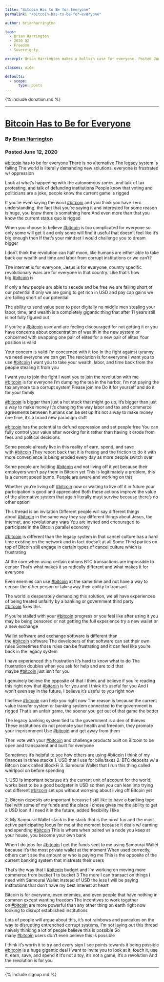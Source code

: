 ```yaml
---
title: "Bitcoin Has to Be for Everyone"
permalink: "/bitcoin-has-to-be-for-everyone"

author: brianharrington

tags:
  - Brian Harrington
  - 2020 Q2
  - Freedom
  - Sovereignty.

excerpt: Brian Harrington makes a bullish case for everyone. Posted June 13, 2020.

classes: wide

defaults:
  - scope:
      type: posts
---
```


{% include donation.md %}

***

# [Bitcoin Has to Be for Everyone](https://www.brianharrington.org/blog/bitcoin-has-to-be-for-everyone)
### By [Brian Harrington](https://twitter.com/BrainHarrington)
### Posted June 12, 2020 

[#bitcoin](https://threadreaderapp.com/hashtag/bitcoin) has to be for everyone There is no alternative The legacy system is failing The world is literally demanding new solutions, everyone is frustrated w/ oppression

Look at what’s happening with the autonomous zones, and talk of tax protesting, and talk of defunding institutions People know that voting and politicians are a joke, people know the current game is rigged

If you’re even saying the word [#bitcoin](https://threadreaderapp.com/hashtag/bitcoin) and you think you have zero understanding, the fact that you’re saying it and interested for some reason is huge, you know there is something here And even more than that you know the current status quo is rigged

When you choose to believe [#bitcoin](https://threadreaderapp.com/hashtag/bitcoin) is too complicated for everyone so only some will get it and only some will find it useful that doesn’t feel like it’s big enough then If that’s your mindset I would challenge you to dream bigger

I don’t think the revolution can half moon, like humans are either able to take back our wealth and time and labor from corrupt institutions or we can’t?

The internet is for everyone, Jesus is for everyone, country specific revolutionary wars are for everyone in that country. Like that’s how big [#bitcoin](https://threadreaderapp.com/hashtag/bitcoin) is

If only a few people are able to secede and be free we are falling short of our potential If only we are going to get rich in USD and pay cap gains we are falling short of our potential

The ability to send value peer to peer digitally no middle men stealing your labor, time, and wealth is a completely gigantic thing that after 11 years still is not fully figured out

If you’re a [#bitcoin](https://threadreaderapp.com/hashtag/bitcoin) user and are feeling discouraged for not getting it or you have concerns about concentration of wealth in the new system or concerned with swapping one pair of elites for a new pair of elites Your position is valid

Your concern is valid I’m concerned with it too In the fight against tyranny we need everyone we can get The revolution is for everyone I want you to use [#bitcoin](https://threadreaderapp.com/hashtag/bitcoin) I want you to take your wealth, labor, and time back from the people stealing it from you

I want you to join the fight I want you to join the revolution with me [#bitcoin](https://threadreaderapp.com/hashtag/bitcoin) is for everyone I’m dumping the tea in the harbor, I’m not paying the tax anymore to a corrupt system Please join me Do it for yourself and do it for your family

[#bitcoin](https://threadreaderapp.com/hashtag/bitcoin) is bigger than just a hot stock that might go up, it’s bigger than just a way to make money It’s changing the way labor and tax and commerce agreements between humans can be set up It’s not a way to make money one time, it’s a brand new paradigm shift

[#bitcoin](https://threadreaderapp.com/hashtag/bitcoin) has the potential to defund oppression and set people free You can fully control your value after working for it rather than having it erode from fees and political decisions

Some people already live in this reality of earn, spend, and save with [#bitcoin](https://threadreaderapp.com/hashtag/bitcoin) They report back that it is freeing and the friction to do it with more convenience is being eroded every day as more people switch over

Some people are holding [#bitcoin](https://threadreaderapp.com/hashtag/bitcoin) and not living off it yet because their employers won’t pay them in Bitcoin yet This is legitimately a problem, this is a current speed bump. People are aware and working on this

Whether you’re living off [#bitcoin](https://threadreaderapp.com/hashtag/bitcoin) now or waiting to live off it in future your participation is good and appreciated Both these actions improve the value of the alternative system that again literally must survive because there’s no other option

This thread is an invitation Different people will say different things about [#bitcoin](https://threadreaderapp.com/hashtag/bitcoin) in the same way they say different things about Jesus, the internet, and revolutionary wars You are invited and encouraged to participate in the Bitcoin parallel economy

[#bitcoin](https://threadreaderapp.com/hashtag/bitcoin) is different than the legacy system in that cancel culture has a hard time existing on the network and in fact doesn’t at all Some Third parties on top of Bitcoin still engage in certain types of cancel culture which is frustrating

At the core when using certain options BTC transactions are impossible to censor That’s what makes it so radically different and what makes it for everyone

Even enemies can use [#bitcoin](https://threadreaderapp.com/hashtag/bitcoin) at the same time and not have a way to censor the other person or take away their ability to transact

The world is desperately demanding this solution, we all have experiences of being treated unfairly by a banking or government third party [#bitcoin](https://threadreaderapp.com/hashtag/bitcoin) fixes this

If you’re stalled with your [#bitcoin](https://threadreaderapp.com/hashtag/bitcoin) progress or you feel like after using it you may be being censored or not getting the full experience try a new wallet or a new exchange

Wallet software and exchange software is different than the [#bitcoin](https://threadreaderapp.com/hashtag/bitcoin) software The developers of that software can set their own rules Sometimes those rules can be frustrating and it can feel like you’re back in the legacy system

I have experienced this frustration It’s hard to know what to do The frustration doubles when you ask for help and are told that maybe [#bitcoin](https://threadreaderapp.com/hashtag/bitcoin) just isn’t for you

I genuinely believe the opposite of that I think and believe if you’re reading this right now that [#bitcoin](https://threadreaderapp.com/hashtag/bitcoin) is for you and I think it’s useful for you And I won’t even say in the future, I believe it’s useful to you right now

I believe [#bitcoin](https://threadreaderapp.com/hashtag/bitcoin) can help you right now The reason is because the current value transfer system or banking system connected to the government is rigged That’s an unfair game, the sooner you get out of that game the better

The legacy banking system tied to the government is a den of thieves These institutions do not promote your health and freedom, they promote your imprisonment Use [#bitcoin](https://threadreaderapp.com/hashtag/bitcoin) and get away from them

Then vote with your [#bitcoin](https://threadreaderapp.com/hashtag/bitcoin) and challenge products built on Bitcoin to be open and transparent and built for everyone

Sometimes it’s helpful to see how others are using [#bitcoin](https://threadreaderapp.com/hashtag/bitcoin) I think of my finances in three stacks 1. USD that I use for bills/taxes 2. BTC deposits w/ a Bitcoin bank called BlockFi 3. Samourai Wallet that I run this thing called whirlpool on before spending

1. USD is important because it’s the current unit of account for the world, works best to be a good budgeter in USD so then you can lean into trying out different [#bitcoin](https://threadreaderapp.com/hashtag/bitcoin) set ups without worrying about living off Bitcoin yet

2. Bitcoin deposits are important because I still like to have a banking type feel with some of my funds and the place I chose gives me the ability to get a USD loan if I need it in the future, added flexibility I like

3. My Samourai Wallet stack is the stack that is the most fun and the most active participating focus for me at the moment because it deals w/ earning and spending [#bitcoin](https://threadreaderapp.com/hashtag/bitcoin) This is where when paired w/ a node you keep at your house, you become your own bank

When I do jobs for [#bitcoin](https://threadreaderapp.com/hashtag/bitcoin) I get the funds sent to me using Samourai Wallet because it’s the most private wallet at the moment When used correctly, others can’t see the amount or who is paying me This is the opposite of the current banking system that mistreats their users

That’s the way that I [#bitcoin](https://threadreaderapp.com/hashtag/bitcoin) budget and I’m working on moving more commerce from bucket 1 to bucket 3 The more I can transact on things I need with Samourai Wallet instead of USD the less I will be paying institutions that don’t have my best interest at heart

Bitcoin is for everyone, even enemies, and even people that have nothing in common except wanting freedom The incentives to work together on [#bitcoin](https://threadreaderapp.com/hashtag/bitcoin) are more powerful than any other thing on earth right now looking to disrupt established institutions

Lots of people will argue about this, it’s not rainbows and pancakes on the way to disrupting entrenched corrupt systems, I’m not laying out this thread naively thinking a lot of people believe this is possible So many [#bitcoin](https://threadreaderapp.com/hashtag/bitcoin) users don’t even believe this is possible

I think it’s worth it to try and every sign I see points towards it being possible [#bitcoin](https://threadreaderapp.com/hashtag/bitcoin) is a huge gigantic deal I want to invite you to look at it, touch it, use it, earn, save, and spend it It’s not a toy, it’s not a game, it’s a revolution And the revolution is for you




***

{% include signup.md %}